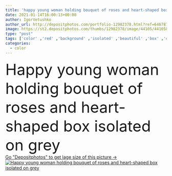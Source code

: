 ```yaml
---
title: 'happy young woman holding bouquet of roses and heart-shaped box isolated on grey '
date: 2021-01-14T16:00:13+00:00
author: IgorVetushko
author_url: http://depositphotos.com/portfolio-12982378.html?ref=64678756
image: https://st2.depositphotos.com/thumbs/12982378/image/44105/441058090/api_thumb_450.jpg?forcejpeg=true
type: "post"
tags: ['color' ,'red' ,'background' ,'isolated' ,'beautiful' ,'box' ,'celebration' ,'event' ,'festive' ,'happy' ,'holiday' ,'love' ,'smiling' ,'beauty' ,'cheerful' ,'caucasian' ,'plants' ,'flowers' ,'brunette' ,'bouquet' ,'gray' ,'emotion' ,'pretty' ,'presents' ,'romantic' ,'hold' ,'woman' ,'makeup' ,'mascara' ,'grey' ,'joyful' ,'attractive' ,'lipstick' ,'valentines' ,'visage' ,'roses' ,'ruffled' ,'Ruffles' ,'one person' ,'Studio Shot' ,'young adult' ,'14 february' ,'eye shadow' ,'red lips' ,'st valentine' ]
categories: 
  - color
---
```

<div aling="center">
            <font size="60"> Happy young woman holding bouquet of roses and heart-shaped box isolated on grey</font>   
</div>
<div>
    <a href='https://depositphotos.com/441058090/stock-photo-happy-young-woman-holding-bouquet.html?ref=64678756' target=_blank > Go "Depositphotos" to get lage size of this picture ->
        <img href='https://depositphotos.com/441058090/stock-photo-happy-young-woman-holding-bouquet.html?ref=64678756' src='https://st2.depositphotos.com/12982378/44105/i/950/depositphotos_441058090-stock-photo-happy-young-woman-holding-bouquet.jpg?forcejpeg=true' alt='Happy young woman holding bouquet of roses and heart-shaped box isolated on grey' >
    </a>
</div>
